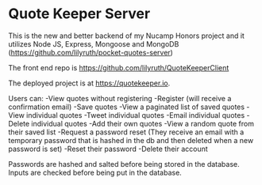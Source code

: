 # Quote Keeper Server

This is the new and better backend of my Nucamp Honors project and it utilizes Node JS, Express, Mongoose and MongoDB (https://github.com/lilyruth/pocket-quotes-server)

The front end repo is https://github.com/lilyruth/QuoteKeeperClient

The deployed project is at https://quotekeeper.io. 

Users can:
-View quotes without registering
-Register (will receive a confirmation email) 
-Save quotes
-View a paginated list of saved quotes
-View individual quotes
-Tweet individual quotes
-Email individual quotes
-Delete individual quotes
-Add their own quotes
-View a random quote from their saved list
-Request a password reset (They receive an email with a temporary password that is hashed in the db and then deleted when a new password is set)
-Reset their password
-Delete their account

Passwords are hashed and salted before being stored in the database. Inputs are checked before being put in the database. 

